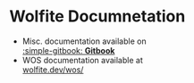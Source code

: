 # Wolfite Documnetation

<div class="grid cards" markdown>

- Misc. documentation available on <br> [:simple-gitbook: __Gitbook__](https://gitbook.wolfite.dev)
- WOS documentation available at <br> [wolfite.dev/wos/](https://wolfite.dev/wos/)

</div>